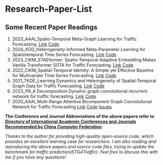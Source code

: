 # Research-Paper-List

## Some Recent Paper Readings
1. 2023_AAAI_Spatio-Temporal Meta-Graph Learning for Traffic Forecasting. [Link](https://arxiv.org/abs/2211.14701)  [Code](https://github.com/deepkashiwa20/MegaCRN)
2. 2024_KDD_Heterogeneity-Informed Meta-Parameter Learning for Spatiotemporal Time Series Forecasting. [Link](https://arxiv.org/abs/2405.10800)  [Code](https://github.com/XDZhelheim/HimNet)
3. 2023_CIKM_STAEformer: Spatio-Temporal Adaptive Embedding Makes Vanilla Transformer SOTA for Traffic Forecasting. [Link](https://arxiv.org/abs/2308.10425)  [Code](https://github.com/XDZhelheim/STAEformer)
4. 2022_CIKM_Spatial-Temporal Identity: A Simple yet Effective Baseline for Multivariate Time Series Forecasting. [Link](https://arxiv.org/abs/2208.05233)  [Code](https://github.com/zezhishao/STID)
5. 2021_TKDE_Learning Dynamics and Heterogeneity of Spatial-Temporal Graph Data for Traffic Forecasting. [Link](https://ieeexplore.ieee.org/document/9346058)  [Code](https://github.com/guoshnBJTU/ASTGNN)
6. 2023_PR_A Decomposition Dynamic graph convolutional recurrent network for traffic forecasting. [Link](https://www.sciencedirect.com/science/article/abs/pii/S0031320323003710) [Code](https://github.com/wengwenchao123/DDGCRN/tree/main)
7. 2020_AAAI_Multi-Range Attentive Bicomponent Graph Convolutional Network for Traffic Forecasting [Link](https://ojs.aaai.org/index.php/AAAI/article/view/5758/5614) [Code](https://github.com/wumingyao/MAR-BGCN_GPU_pytorch) [Issues](https://github.com/j1o2h3n/MRA-BGCN/issues/2)

**The Conference and Journal Abbreviations of the above papers refer to [Directory of International Academic Conferences and Journals Recommended by China Computer Federation](https://www.ccf.org.cn/Academic_Evaluation/By_category/).**

*Thanks to the author for providing high-quality open-source code, which provides an excellent learning case for researchers. I am also reading and reproducing the above papers and source code files, trying to update the benchmark for traffic prediction(STG4Traffic). Feel free to discuss this with me if you have any questions!*